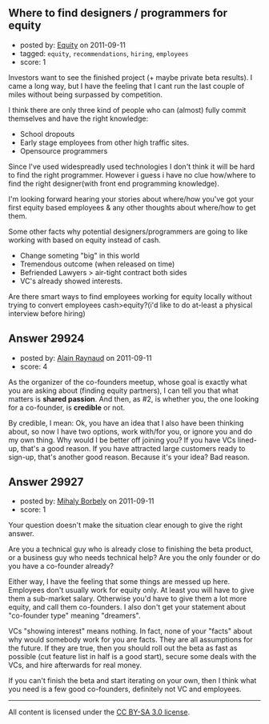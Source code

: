 ## Where to find designers / programmers for equity

- posted by: [Equity](https://stackexchange.com/users/-1/13253-equity) on 2011-09-11
- tagged: `equity`, `recommendations`, `hiring`, `employees`
- score: 1

Investors want to see the finished project (+ maybe private beta results).
I came a long way, but I have the feeling that I cant run the last couple of miles without being surpassed by competition.

I think there are only three kind of people who can (almost) fully commit themselves and have the right knowledge:

 - School dropouts
 - Early stage employees from other high traffic sites.
 - Opensource programmers

Since I've used widespreadly used technologies I don't think it will be hard to find the right programmer.
However i guess i have no clue how/where to find the right designer(with front end programming knowledge).  

I'm looking forward hearing your stories about where/how you've got your first equity based employees & any other thoughts about where/how to get them.

Some other facts why potential designers/programmers are going to like working with based on equity instead of cash.

 - Change someting "big" in this world
 - Tremendous outcome (when released on time)
 - Befriended Lawyers > air-tight contract both sides
 - VC's already showed interests.

Are there smart ways to find employees working for equity locally without trying to convert employees cash>equity?(i'd like to do at-least a physical interview before hiring)



## Answer 29924

- posted by: [Alain Raynaud](https://stackexchange.com/users/-1/502-alain-raynaud) on 2011-09-11
- score: 4

As the organizer of the co-founders meetup, whose goal is exactly what you are asking about (finding equity partners), I can tell you that what matters is **shared passion**. And then, as #2, is whether you, the one looking for a co-founder, is **credible** or not.

By credible, I mean: Ok, you have an idea that I also have been thinking about, so now I have two options, work with/for you, or ignore you and do my own thing. Why would I be better off joining you? If you have VCs lined-up, that's a good reason. If you have attracted large customers ready to sign-up, that's another good reason. Because it's your idea? Bad reason.


## Answer 29927

- posted by: [Mihaly Borbely](https://stackexchange.com/users/-1/13257-mihaly-borbely) on 2011-09-11
- score: 1

Your question doesn't make the situation clear enough to give the right answer.

Are you a technical guy who is already close to finishing the beta product, or a business guy who needs technical help? Are you the only founder or do you have a co-founder already?

Either way, I have the feeling that some things are messed up here. Employees don't usually work for equity only. At least you will have to give them a sub-market salary. Otherwise you'd have to give them a lot more equity, and call them co-founders. I also don't get your statement about "co-founder type" meaning "dreamers".

VCs "showing interest" means nothing. In fact, none of your "facts" about why would somebody work for you are facts. They are all assumptions for the future. If they are true, then you should roll out the beta as fast as possible (cut feature list in half is a good start), secure some deals with the VCs, and hire afterwards for real money. 

If you can't finish the beta and start iterating on your own, then I think what you need is a few good co-founders, definitely not VC and employees.



---

All content is licensed under the [CC BY-SA 3.0 license](https://creativecommons.org/licenses/by-sa/3.0/).
